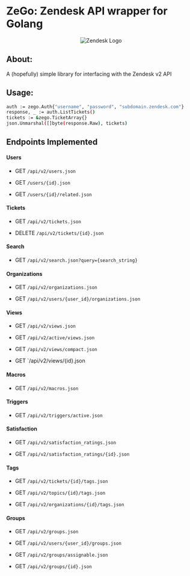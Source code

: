 
ZeGo: Zendesk API wrapper for Golang
====================================

<p align="center">
  <img src="https://raw.githubusercontent.com/adamar/zego/master/doc/zendesk_logo.png" alt="Zendesk Logo"/>
</p>

## About:

A (hopefully) simple library for interfacing with the Zendesk v2 API


## Usage:

```sh
auth := zego.Auth{"username", "password", "subdomain.zendesk.com"}
response, _ := auth.ListTickets()
tickets := &zego.TicketArray{}
json.Unmarshal([]byte(response.Raw), tickets)
```


## Endpoints Implemented 


#### Users

- GET `/api/v2/users.json`

- GET `/users/{id}.json`
        
- GET `/users/{id}/related.json`


#### Tickets

- GET `/api/v2/tickets.json`

- DELETE `/api/v2/tickets/{id}.json`


#### Search

- GET `/api/v2/search.json?query={search_string}`


#### Organizations

- GET `/api/v2/organizations.json`

- GET `/api/v2/users/{user_id}/organizations.json`


#### Views

- GET `/api/v2/views.json`

- GET `/api/v2/active/views.json`

- GET `/api/v2/views/compact.json`

- GET `/api/v2/views/{id}.json


#### Macros

- GET `/api/v2/macros.json`


#### Triggers

- GET `/api/v2/triggers/active.json`


#### Satisfaction

- GET `/api/v2/satisfaction_ratings.json`

- GET `/api/v2/satisfaction_ratings/{id}.json`


#### Tags

- GET `/api/v2/tickets/{id}/tags.json`

- GET `/api/v2/topics/{id}/tags.json`

- GET `/api/v2/organizations/{id}/tags.json`


#### Groups

- GET `/api/v2/groups.json`

- GET `/api/v2/users/{user_id}/groups.json`

- GET `/api/v2/groups/assignable.json`

- GET `/api/v2/groups/{id}.json`
